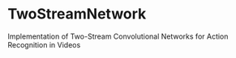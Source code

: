 # TwoStreamNetwork
Implementation of  Two-Stream Convolutional Networks for Action Recognition in Videos
